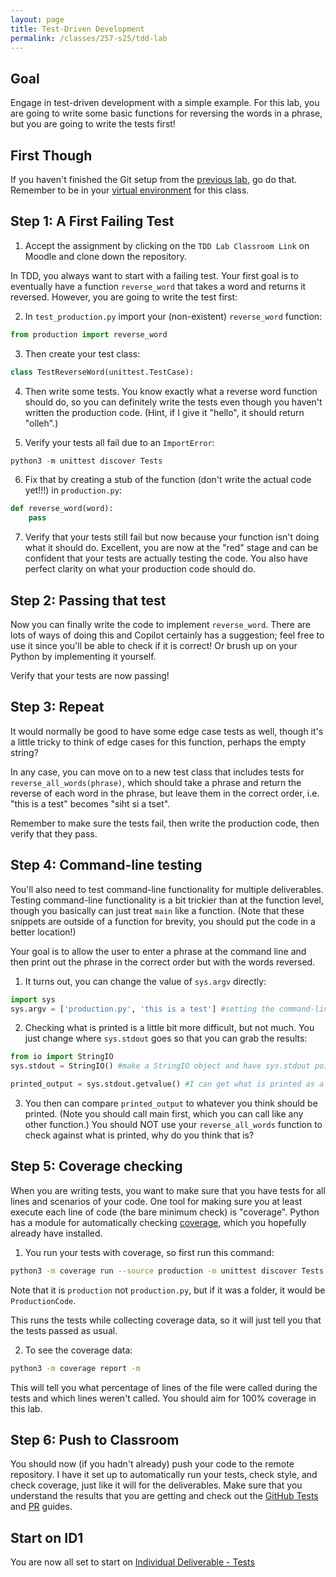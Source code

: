 ```yaml
---
layout: page
title: Test-Driven Development
permalink: /classes/257-s25/tdd-lab
---
```


## Goal
Engage in test-driven development with a simple example. For this lab, you are going to write some basic functions for reversing the words in a phrase, but you are going to write the tests first!

## First Though

If you haven't finished the Git setup from the [previous lab](lab-git), go do that. Remember to be in your [virtual environment](venv-guide) for this class.

## Step 1: A First Failing Test
1. Accept the assignment by clicking on the `TDD Lab Classroom Link` on Moodle and clone down the repository.

In TDD, you always want to start with a failing test. Your first goal is to eventually have a function `reverse_word` that takes a word and returns it reversed. However, you are going to write the test first:

2. In `test_production.py` import your (non-existent) `reverse_word` function:

```python
from production import reverse_word
```

3. Then create your test class:

```python
class TestReverseWord(unittest.TestCase):
```

4. Then write some tests. You know exactly what a reverse word function should do, so you can definitely write the tests even though you haven't written the production code. (Hint, if I give it "hello", it should return "olleh".)

5. Verify your tests all fail due to an `ImportError`:

```python
python3 -m unittest discover Tests
```

6. Fix that by creating a stub of the function (don't write the actual code yet!!!) in `production.py`:
```python
def reverse_word(word):
    pass
```

7. Verify that your tests still fail but now because your function isn't doing what it should do. Excellent, you are now at the "red" stage and can be confident that your tests are actually testing the code. You also have perfect clarity on what your production code should do.

## Step 2: Passing that test
Now you can finally write the code to implement `reverse_word`. There are lots of ways of doing this and Copilot certainly has a suggestion; feel free to use it since you'll be able to check if it is correct! Or brush up on your Python by implementing it yourself.

Verify that your tests are now passing!

## Step 3: Repeat
It would normally be good to have some edge case tests as well, though it's a little tricky to think of edge cases for this function, perhaps the empty string?

In any case, you can move on to a new test class that includes tests for `reverse_all_words(phrase)`, which should take a phrase and return the reverse of each word in the phrase, but leave them in the correct order, i.e. "this is a test" becomes "siht si a tset".

Remember to make sure the tests fail, then write the production code, then verify that they pass.

## Step 4: Command-line testing
You'll also need to test command-line functionality for multiple deliverables.
Testing command-line functionality is a bit trickier than at the function level, though you basically can just treat `main` like a function. (Note that these snippets are outside of a function for brevity, you should put the code in a better location!)

Your goal is to allow the user to enter a phrase at the command line and then print out the phrase in the correct order but with the words reversed.

1. It turns out, you can change the value of `sys.argv` directly:

```python
import sys
sys.argv = ['production.py', 'this is a test'] #setting the command-line argument "this is a test"
```

2. Checking what is printed is a little bit more difficult, but not much. You just change where `sys.stdout` goes so that you can grab the results:

```python
from io import StringIO
sys.stdout = StringIO() #make a StringIO object and have sys.stdout point to it instead of the usual spot

printed_output = sys.stdout.getvalue() #I can get what is printed as a normal string!
```

3. You then can compare `printed_output` to whatever you think should be printed. (Note you should call main first, which you can call like any other function.) You should NOT use your `reverse_all_words` function to check against what is printed, why do you think that is?

## Step 5: Coverage checking
When you are writing tests, you want to make sure that you have tests for all lines and scenarios of your code. One tool for making sure you at least execute each line of code (the bare minimum check) is "coverage". Python has a module for automatically checking [coverage](https://coverage.readthedocs.io/en/7.7.1/), which you hopefully already have installed.

1. You run your tests with coverage, so first run this command:
```bash
python3 -m coverage run --source production -m unittest discover Tests
```

Note that it is `production` not `production.py`, but if it was a folder, it would be `ProductionCode`.

This runs the tests while collecting coverage data, so it will just tell you that the tests passed as usual.

2. To see the coverage data:
```bash
python3 -m coverage report -m
```

This will tell you what percentage of lines of the file were called during the tests and which lines weren't called. You should aim for 100% coverage in this lab.

## Step 6: Push to Classroom

You should now (if you hadn't already) push your code to the remote repository. I have it set up to automatically run your tests, check style, and check coverage, just like it will for the deliverables. Make sure that you understand the results that you are getting and check out the [GitHub Tests](test-guide) and [PR](pr-guide) guides.

## Start on ID1
You are now all set to start on [Individual Deliverable - Tests](project-1-ind)

